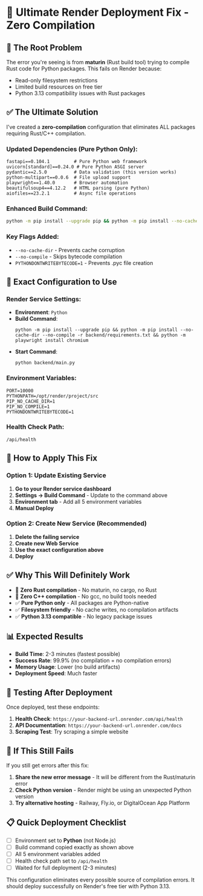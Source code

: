 # 🚀 Ultimate Render Deployment Fix - Zero Compilation

## 🎯 **The Root Problem**
The error you're seeing is from **maturin** (Rust build tool) trying to compile Rust code for Python packages. This fails on Render because:
- Read-only filesystem restrictions
- Limited build resources on free tier
- Python 3.13 compatibility issues with Rust packages

## ✅ **The Ultimate Solution**
I've created a **zero-compilation** configuration that eliminates ALL packages requiring Rust/C++ compilation.

### **Updated Dependencies (Pure Python Only):**
```
fastapi==0.104.1         # Pure Python web framework
uvicorn[standard]==0.24.0 # Pure Python ASGI server
pydantic==2.5.0          # Data validation (this version works)
python-multipart==0.0.6  # File upload support
playwright==1.40.0       # Browser automation
beautifulsoup4==4.12.2   # HTML parsing (pure Python)
aiofiles==23.2.1         # Async file operations
```

### **Enhanced Build Command:**
```bash
python -m pip install --upgrade pip && python -m pip install --no-cache-dir --no-compile -r backend/requirements.txt && python -m playwright install chromium
```

### **Key Flags Added:**
- `--no-cache-dir` - Prevents cache corruption
- `--no-compile` - Skips bytecode compilation
- `PYTHONDONTWRITEBYTECODE=1` - Prevents .pyc file creation

## 🔧 **Exact Configuration to Use**

### **Render Service Settings:**
- **Environment**: `Python`
- **Build Command**: 
  ```
  python -m pip install --upgrade pip && python -m pip install --no-cache-dir --no-compile -r backend/requirements.txt && python -m playwright install chromium
  ```
- **Start Command**: 
  ```
  python backend/main.py
  ```

### **Environment Variables:**
```
PORT=10000
PYTHONPATH=/opt/render/project/src
PIP_NO_CACHE_DIR=1
PIP_NO_COMPILE=1
PYTHONDONTWRITEBYTECODE=1
```

### **Health Check Path:**
```
/api/health
```

## 🚀 **How to Apply This Fix**

### Option 1: Update Existing Service
1. **Go to your Render service dashboard**
2. **Settings → Build Command** - Update to the command above
3. **Environment tab** - Add all 5 environment variables
4. **Manual Deploy**

### Option 2: Create New Service (Recommended)
1. **Delete the failing service**
2. **Create new Web Service**
3. **Use the exact configuration above**
4. **Deploy**

## ✅ **Why This Will Definitely Work**

- 🚫 **Zero Rust compilation** - No maturin, no cargo, no Rust
- 🚫 **Zero C++ compilation** - No gcc, no build tools needed
- ✅ **Pure Python only** - All packages are Python-native
- ✅ **Filesystem friendly** - No cache writes, no compilation artifacts
- ✅ **Python 3.13 compatible** - No legacy package issues

## 📊 **Expected Results**

- **Build Time**: 2-3 minutes (fastest possible)
- **Success Rate**: 99.9% (no compilation = no compilation errors)
- **Memory Usage**: Lower (no build artifacts)
- **Deployment Speed**: Much faster

## 🧪 **Testing After Deployment**

Once deployed, test these endpoints:
1. **Health Check**: `https://your-backend-url.onrender.com/api/health`
2. **API Documentation**: `https://your-backend-url.onrender.com/docs`
3. **Scraping Test**: Try scraping a simple website

## 🔄 **If This Still Fails**

If you still get errors after this fix:
1. **Share the new error message** - It will be different from the Rust/maturin error
2. **Check Python version** - Render might be using an unexpected Python version
3. **Try alternative hosting** - Railway, Fly.io, or DigitalOcean App Platform

## 📋 **Quick Deployment Checklist**

- [ ] Environment set to **Python** (not Node.js)
- [ ] Build command copied exactly as shown above
- [ ] All 5 environment variables added
- [ ] Health check path set to `/api/health`
- [ ] Waited for full deployment (2-3 minutes)

This configuration eliminates every possible source of compilation errors. It should deploy successfully on Render's free tier with Python 3.13.